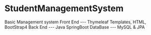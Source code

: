 # StudentManagementSystem

Basic Management system
Front End --- Thymeleaf Templates, HTML, BootStrap4
Back End  --- Java SpringBoot
DataBase  --- MySQL & JPA
